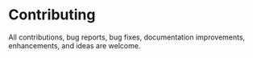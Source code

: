 # Contributing #


All contributions, bug reports, bug fixes, documentation improvements, enhancements, and ideas are welcome.
